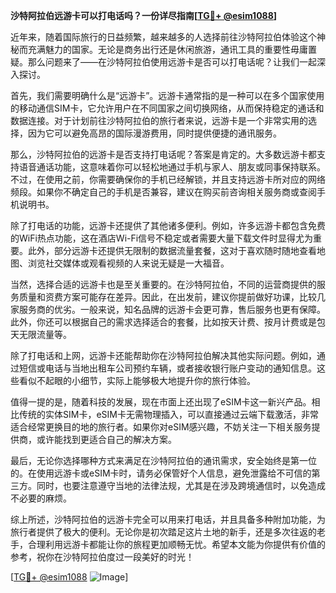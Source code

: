 **沙特阿拉伯远游卡可以打电话吗？一份详尽指南[[TG💪+ @esim1088](https://t.me/s/esim1088)]**

近年来，随着国际旅行的日益频繁，越来越多的人选择前往沙特阿拉伯体验这个神秘而充满魅力的国家。无论是商务出行还是休闲旅游，通讯工具的重要性毋庸置疑。那么问题来了——在沙特阿拉伯使用远游卡是否可以打电话呢？让我们一起深入探讨。

首先，我们需要明确什么是“远游卡”。远游卡通常指的是一种可以在多个国家使用的移动通信SIM卡，它允许用户在不同国家之间切换网络，从而保持稳定的通话和数据连接。对于计划前往沙特阿拉伯的旅行者来说，远游卡是一个非常实用的选择，因为它可以避免高昂的国际漫游费用，同时提供便捷的通讯服务。

那么，沙特阿拉伯的远游卡是否支持打电话呢？答案是肯定的。大多数远游卡都支持语音通话功能，这意味着你可以轻松地通过手机与家人、朋友或同事保持联系。不过，在使用之前，你需要确保你的手机已经解锁，并且支持远游卡所对应的网络频段。如果你不确定自己的手机是否兼容，建议在购买前咨询相关服务商或查阅手机说明书。

除了打电话的功能，远游卡还提供了其他诸多便利。例如，许多远游卡都包含免费的WiFi热点功能，这在酒店Wi-Fi信号不稳定或者需要大量下载文件时显得尤为重要。此外，部分远游卡还提供无限制的数据流量套餐，这对于喜欢随时随地查看地图、浏览社交媒体或观看视频的人来说无疑是一大福音。

当然，选择合适的远游卡也是至关重要的。在沙特阿拉伯，不同的运营商提供的服务质量和资费方案可能存在差异。因此，在出发前，建议你提前做好功课，比较几家服务商的优劣。一般来说，知名品牌的远游卡会更可靠，售后服务也更有保障。此外，你还可以根据自己的需求选择适合的套餐，比如按天计费、按月计费或是包天无限流量等。

除了打电话和上网，远游卡还能帮助你在沙特阿拉伯解决其他实际问题。例如，通过短信或电话与当地出租车公司预约车辆，或者接收银行账户变动的通知信息。这些看似不起眼的小细节，实际上能够极大地提升你的旅行体验。

值得一提的是，随着科技的发展，现在市面上还出现了eSIM卡这一新兴产品。相比传统的实体SIM卡，eSIM卡无需物理插入，可以直接通过云端下载激活，非常适合经常更换目的地的旅行者。如果你对eSIM感兴趣，不妨关注一下相关服务提供商，或许能找到更适合自己的解决方案。

最后，无论你选择哪种方式来满足在沙特阿拉伯的通讯需求，安全始终是第一位的。在使用远游卡或eSIM卡时，请务必保管好个人信息，避免泄露给不可信的第三方。同时，也要注意遵守当地的法律法规，尤其是在涉及跨境通信时，以免造成不必要的麻烦。

综上所述，沙特阿拉伯的远游卡完全可以用来打电话，并且具备多种附加功能，为旅行者提供了极大的便利。无论你是初次踏足这片土地的新手，还是多次往返的老手，合理利用远游卡都能让你的旅程更加顺畅无忧。希望本文能为你提供有价值的参考，祝你在沙特阿拉伯度过一段美好的时光！

[[TG💪+ @esim1088](https://t.me/s/esim1088) ![Image](https://i.postimg.cc/4NQfJmqS/Snipaste-2025-05-13-00-14-12.png)]